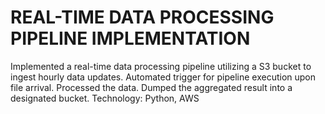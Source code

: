 # REAL-TIME DATA PROCESSING PIPELINE IMPLEMENTATION
Implemented a real-time data processing pipeline utilizing a S3 bucket to ingest hourly data updates. 
Automated trigger for pipeline execution upon file arrival. 
Processed the data. 
Dumped the aggregated result into a designated bucket. 
Technology: Python, AWS
